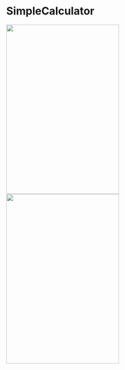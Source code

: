 # SimpleCalculator

<img src="https://user-images.githubusercontent.com/66569043/243154272-97ef415d-fcb4-40d1-a113-a781c8544bb2.jpg](https://user-images.githubusercontent.com/66569043/243157315-5636e0da-e8b7-4567-8ca7-aaf1017dd6e3.gif" width="300" height="450">

<img src="https://user-images.githubusercontent.com/66569043/243154272-97ef415d-fcb4-40d1-a113-a781c8544bb2.jpg" width="300" height="450">

